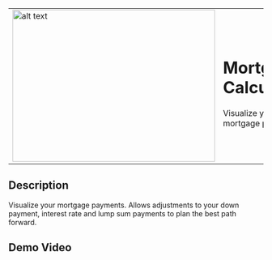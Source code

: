 <table style="border-collapse: collapse; border: none;">
  <tr>
    <td style="border: none;">
      <img src="https://github.com/alexdalgleishmorel/MAP/blob/main/assets/logo.png" alt="alt text" width="400" height="300">
    </td>
    <td style="border: none;">
      <h1>Mortgage Calculator</h1>
      <p>Visualize your mortgage payments.</p>
    </td>
  </tr>
</table>

## Description
Visualize your mortgage payments. Allows adjustments to your down payment, interest rate and lump sum payments to plan the best path forward.

## Demo Video
